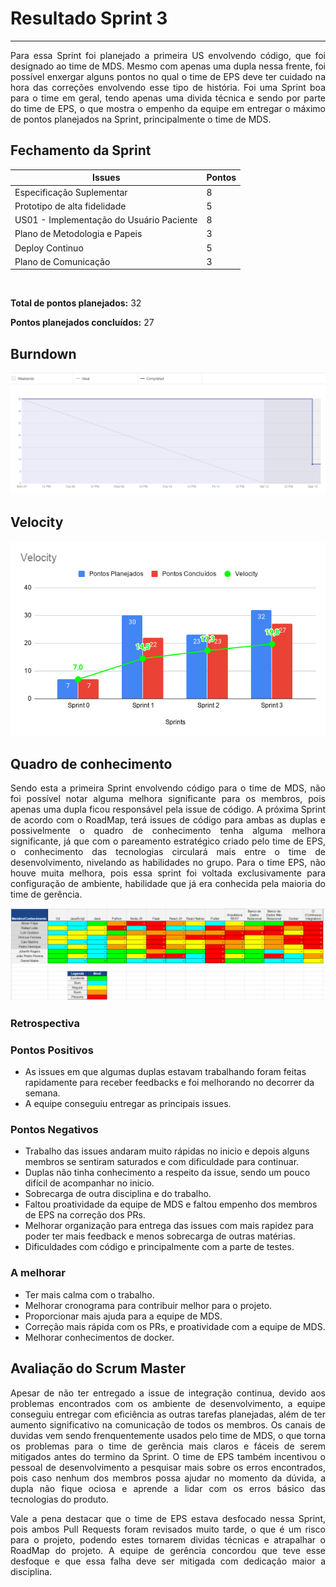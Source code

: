 # Resultado Sprint 3
<hr>
<p style="text-align: justify">
    Para essa Sprint foi planejado a primeira US envolvendo código, que foi designado ao time de MDS. Mesmo com apenas uma dupla nessa frente, foi possível enxergar alguns pontos no qual o time de EPS deve ter cuidado na hora das correções envolvendo esse tipo de história. Foi uma Sprint boa para o time em geral, tendo apenas uma divida técnica e sendo por parte do time de EPS, o que mostra o empenho da equipe em entregar o máximo de pontos planejados na Sprint, principalmente o time de MDS.
</p>

## Fechamento da Sprint

| Issues | Pontos |
| ------ | ------ |
| Especificação Suplementar | 8 |
| Prototipo de alta fidelidade | 5 |
| US01 - Implementação do Usuário Paciente | 8 |
| Plano de Metodologia e Papeis | 3 |
| Deploy Continuo | 5 |
| Plano de Comunicação | 3 |

</br>

**Total de pontos planejados:** 32
</br>

**Pontos planejados concluídos:** 27
</br>

## Burndown

![Burnout Sprint 2](./img/burndown_sprint_03.png)

## Velocity

![Velocity Sprint 0](./img/velocity_sprint3.png)

## Quadro de conhecimento

<p style="text-align: justify;">
    Sendo esta a primeira Sprint envolvendo código para o time de MDS, não foi possível notar alguma melhora significante para os membros, pois apenas uma dupla ficou responsável pela issue de código. A próxima Sprint de acordo com o RoadMap, terá issues de código para ambas as duplas e possivelmente o quadro de conhecimento tenha alguma melhora significante, já que com o pareamento estratégico criado pelo time de EPS, o conhecimento das tecnologias circulará mais entre o time de desenvolvimento, nivelando as habilidades no grupo. Para o time EPS, não houve muita melhora, pois essa sprint foi voltada exclusivamente para configuração de ambiente, habilidade que já era conhecida pela maioria do time de gerência.
</p>

![Quadro Sprint 3](./img/quadro-conhecimento-sprint03.png)

### Retrospectiva

### Pontos Positivos

- As issues em que algumas duplas estavam trabalhando foram feitas rapidamente para receber feedbacks e foi melhorando no decorrer da semana.
- A equipe conseguiu entregar as principais issues.

### Pontos Negativos

- Trabalho das issues andaram muito rápidas no inicio e depois alguns membros se sentiram saturados e com dificuldade para continuar.
- Duplas não tinha conhecimento a respeito da issue, sendo um pouco difícil de acompanhar no inicio.
- Sobrecarga de outra disciplina e do trabalho.
- Faltou proatividade da equipe de MDS e faltou empenho dos membros de EPS na correção dos PRs.
- Melhorar organização para entrega das issues com mais rapidez para poder ter mais feedback e menos sobrecarga de outras matérias.
- Dificuldades com código e principalmente com a parte de testes.

### A melhorar

- Ter mais calma com o trabalho.
- Melhorar cronograma para contribuir melhor para o projeto.
- Proporcionar mais ajuda para a equipe de MDS.
- Correção mais rápida com os PRs, e proatividade com a equipe de MDS.
- Melhorar conhecimentos de docker.


## Avaliação do Scrum Master

<p style="text-align: justify;">
    Apesar de não ter entregado a issue de integração continua, devido aos problemas encontrados com os ambiente de desenvolvimento, a equipe conseguiu entregar com eficiência as outras tarefas planejadas, além de ter aumento significativo na comunicação de todos os membros. Os canais de duvidas vem sendo frenquentemente usados pelo time de MDS, o que torna os problemas para o time de gerência mais claros e fáceis de serem mitigados antes do termino da Sprint. O time de EPS também incentivou o pessoal de desenvolvimento a pesquisar mais sobre os erros encontrados, pois caso nenhum dos membros possa ajudar no momento da dúvida, a dupla não fique ociosa e aprende a lidar com os erros básico das tecnologias do produto.  
</p>
<p style="text-align: justify;">
    Vale a pena destacar que o time de EPS estava desfocado nessa Sprint, pois ambos Pull Requests foram revisados muito tarde, o que é um risco para o projeto, podendo estes tornarem dividas técnicas e atrapalhar o RoadMap do projeto. A equipe de gerência concordou que teve esse desfoque e que essa falha deve ser mitigada com dedicação maior a disciplina. 
</p>

